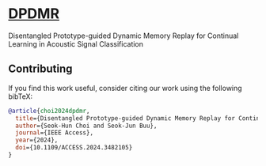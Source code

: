 # [DPDMR](https://ieeexplore.ieee.org/document/10719982)
Disentangled Prototype-guided Dynamic Memory Replay for Continual Learning in Acoustic Signal Classification

## Contributing

If you find this work useful, consider citing our work using the following bibTeX:

```bibtex
@article{choi2024dpdmr,
  title={Disentangled Prototype-guided Dynamic Memory Replay for Continual Learning in Acoustic Signal Classification},
  author={Seok-Hun Choi and Seok-Jun Buu},
  journal={IEEE Access},
  year={2024},
  doi={10.1109/ACCESS.2024.3482105}
}
